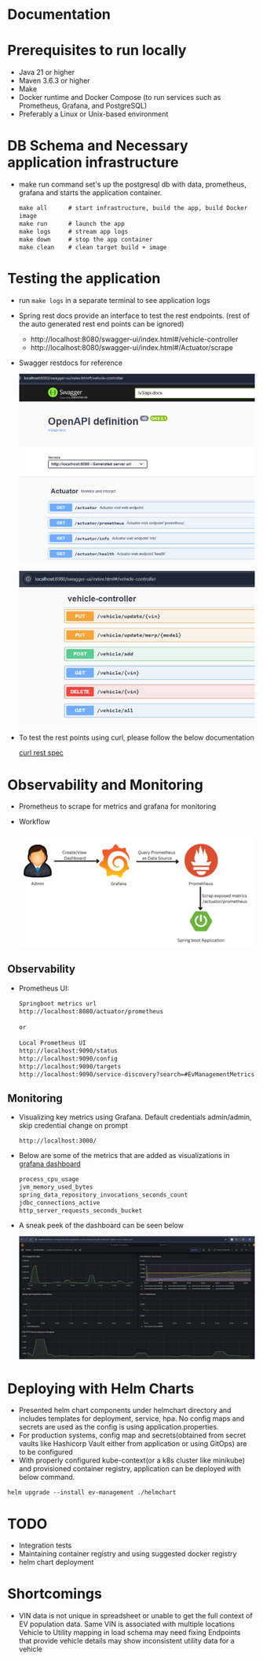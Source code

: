 # Documentation

# Prerequisites to run locally
- Java 21 or higher
- Maven 3.6.3 or higher
- Make
- Docker runtime and Docker Compose (to run services such as Prometheus, Grafana, and PostgreSQL)
- Preferably a Linux or Unix-based environment

# DB Schema and Necessary application infrastructure
* make run command set's up the postgresql db with data, prometheus, grafana and starts the application container.
  ```
  make all      # start infrastructure, build the app, build Docker image
  make run      # launch the app
  make logs     # stream app logs
  make down     # stop the app container
  make clean    # clean target build + image
  ```
 
# Testing the application
* run `make logs` in a separate terminal to see application logs
* Spring rest docs provide an interface to test the rest endpoints. (rest of the auto generated rest end points can be ignored)
  * http://localhost:8080/swagger-ui/index.html#/vehicle-controller
  * http://localhost:8080/swagger-ui/index.html#/Actuator/scrape
 
* Swagger restdocs for reference
 
  ![Actuator Endpoints](readme_images/rdme_restdocs_actuator.png)
 
  ![REST Endpoints](readme_images/rdme_restdocs_restendpoints.png) 

* To test the rest points using curl, please follow the below documentation 
   
  [curl rest spec](rest.md)
 
# Observability and Monitoring
* Prometheus to scrape for metrics and grafana for monitoring
* Workflow

  ![img.png](readme_images/rdme_obs_mon_img.png)

## Observability
* Prometheus UI:
  ```
  Springboot metrics url 
  http://localhost:8080/actuator/prometheus
  
  or

  Local Prometheus UI
  http://localhost:9090/status
  http://localhost:9090/config
  http://localhost:9090/targets
  http://localhost:9090/service-discovery?search=#EvManagementMetrics
  ```
## Monitoring
* Visualizing key metrics using Grafana. 
  Default credentials admin/admin, skip credential change on prompt
  ``` 
  http://localhost:3000/
  ```
* Below are some of the metrics that are added as visualizations in [grafana dashboard](http://localhost:3000/d/ev-management-metrics/application-metrics-dashboard?orgId=1&refresh=5s&from=now-15m&to=now)
  ```
  process_cpu_usage
  jvm_memory_used_bytes
  spring_data_repository_invocations_seconds_count
  jdbc_connections_active
  http_server_requests_seconds_bucket
  ```
* A sneak peek of the dashboard can be seen below
 
   ![img_1.png](readme_images/rdme_grafana_dashboard_local.png)

# Deploying with Helm Charts
* Presented helm chart components under helmchart directory and includes templates for deployment, service, hpa. 
  No config maps and secrets are used as the config is using application.properties.
* For production systems, config map and secrets(obtained from secret vaults like Hashicorp Vault either from application or using GitOps) are to be configured
*  With properly configured kube-context(or a k8s cluster like minikube) and provisioned container registry, application can be deployed with below command.
  ```
  helm upgrade --install ev-management ./helmchart 
  ```

# TODO
* Integration tests
* Maintaining container registry and using suggested docker registry
* helm chart deployment
 
# Shortcomings
* VIN data is not unique in spreadsheet or unable to get the full context of EV population data.
  Same VIN is associated with multiple locations
  Vehicle to Utility mapping in load schema may need fixing
  Endpoints that provide vehicle details may show inconsistent utility data for a vehicle

